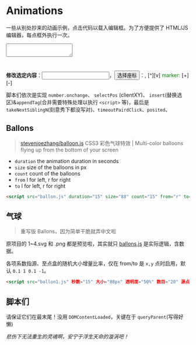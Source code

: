 # Animations

一些从别处抄来的动画示例，点击代码以载入编辑框。为了方便提供了 HTML/JS 编辑器，每点框外执行一次。

<pre id="code" class="ace_editor" style="min-height:60px"><textarea class="ace_text-input"></textarea></pre>

<a id="edit-selected"></a><b>修改选定内容</b>：<input id="number" onclick="event.target.value=editor.getSelectedText()" type="number"/>，<button onclick="selectPos()">选择座标</button>：<span></span>,<span></span> <a onclick="insert(pos.join())">[^]</a><a onclick="pos=editor.getSelectedText().split(',')">[v]</a> <span onclick="timeoutPairdClick(...takeNextSiblingN(2,event.target), 3000)" style="color:green">marker: </span><a onclick="posMarkers.push(Object.assign(document.body.appendChild(posited('span', pos)), {textContent:''+(posMarkers.length+1), className:'pos-marker'}))">[+]</a> <a onclick="posMarkers.pop().remove()">[-]</a>
<style>.pos-marker { text-decoration-line: underline overline; }</style>

脚本们依次是实现 `number.onchange`、 `selectPos` (clientXY)、 `insert`(替换选区)&`appendTag`(合并需要特殊处理以执行 `<script>` 等)，最后是 `takeNextSiblingN`(刻意秀下都没写对)、`timeoutPairdClick`、`posited`、

<script>document.getElementById("number").onchange=function(ev){ insert(ev.target.value); };</script>
<script>var pos=[0,0]; function selectPos() { var e=document.body, evn="mouseup"; e.style.filter="blur(1.5px)", eXY=takeNextSiblingN(2, event.target); var clk=function(ev){ pos[0]=ev.clientX; pos[1]=ev.clientY; e.style.filter=""; e.removeEventListener(evn,clk); pos_updated(); }; e.addEventListener(evn,clk); eXY[0].onclick=eXY[1].onclick=function(ev) { insert(ev.target.textContent); }; }; posMarkers=[]; function pos_updated() {for (var i=0;i<2;i++) eXY[i].textContent=pos[i];}</script>
<script>function insert(s) { editor.insert(s); var sl=editor.selection, r=sl.getRange(); r.start.column-=s.length; sl.setRange(r); }; var domP = new DOMParser; var RE_COPY_ELEM=/^(SCRIPT)|(LINK)$/; function appendTag(s) { document.body.appendChild(document.createElement("div")).innerHTML=s; }</script>
<script>function appendTag(s) { var doc=domP.parseFromString(s, "text/html"); for (let key of ["head", "body"]) for (let e of doc[key].childNodes) { if (RE_COPY_ELEM.test(e.tagName)) { let e1=document.createElement(e.tagName); copyAttributes(e, e1); e=e1; } document[key].appendChild(e); } }; function copyAttributes(e, e_dst) { for (let k of e.getAttributeNames()) e_dst.setAttribute(k, e.getAttribute(k)); }</script>
<script>function takeNextSiblingN/*FIXME*/(n, e) { var es=[]; do { e=e.nextElementSibling; es.push(e); } while (!!e&&--n!=0); return es; }; function timeoutPairdClick(e, e1, t_delay) { e.click(); setTimeout(function(){e1.click()}, t_delay); }; function posited(tag, xy) { var e=document.createElement(tag); e.style.position="absolute"; var ks=["left","top"]; for (var i=0; i<2; i++) e.style[ks[i]]=xy[i]+"px"; return e; }</script>
<script>takeNextSiblingN(10,document.querySelector('#edit-selected')).forEach(function(e){e.classList.add("noblur");})</script>

## Ballons

> [stevenjoezhang/balloon.js](https://github.com/stevenjoezhang/balloon.js)
 CSS3 彩色气球特效 | Multi-color balloons flying up from the bottom of your screen

- `duration` the animation duration in seconds
- `size` size of the balloons in px
- `count` count of the balloons
- `from` l for left, r for right
- `to` l for left, r for right

```html
<script src="ballon.js" duration="15" size="88" count="15" from="r" to="l"></script>
```

## 气球

> 重写版 Ballons，因为简单干脆就弄中文啦

原项目的 1~4.svg 和 .png 都是预览啦，其实就只 [ballons.js](https://github.com/stevenjoezhang/balloon.js/blob/master/balloon.js) 是实际逻辑，含数据。

各项系数指源、至点盒的随机大小增量比率，仅在 from/to 是 `x,y` 点时启用，默认 `0.1 1 0.1 -1`。

```html
<script src="ballon1.js" 秒数="15" 大小="88px" 透明度="50%" 数目="20" 源点="l" 至点="r"></script>
```

## 脚本们

请保证它们在最末尾！没用 `DOMContentLoaded`，关键在于 `queryParent`(写得好懒)

<noscript><i>悲伤下无法重生的灵魂啊，安宁于浮生天命的漩涡吧！</i></noscript>

<script src="https://cdnjs.cloudflare.com/ajax/libs/ace/1.4.12/ace.js" type="text/javascript" charset="utf-8"></script>
<script>editor=ace.edit("code"); editor.setOptions({theme:"ace/theme/tomorrow", mode:"ace/mode/html", highlightActiveLine:true, wrap: "free"}); ace.config.set("basePath", "https://unpkg.com/ace-builds@1.4.12/src-noconflict");</script>
<script>function queryParent(selector,e) { if(!e) return null; var key=arguments[2]||"parentElement"; for (var e0=e[key]; e0[key]!=null; e0=e0[key]) { var founds=e0[key].querySelectorAll(selector); if ([].slice.call(founds).includes(e0)) return e0; } }</script>
<script>var RE_LANG_CSS=/language-(.*)\s/; var codeLang; [].slice.call(document.getElementsByTagName("code")).forEach(function(e) { var eH=queryParent("div.highlight", e); var lang = (!!eH)? RE_LANG_CSS.exec(eH.parentElement.classList.value)[1] : "text"; e.onclick=function(){editor.session.setValue(e.textContent);editor.session.setMode("ace/mode/"+lang);codeLang=lang;}; e.classList.add("noblur"); }); document.querySelector("#code textarea").addEventListener("blur", function(ev){if((ev.relatedTarget||queryParent("code,b,a,span",ev.rangeParent||ev.explicitOriginalTarget)||ev.target).classList.contains("noblur"));else ((codeLang=="html")? appendTag:eval)(editor.getValue());});</script>
